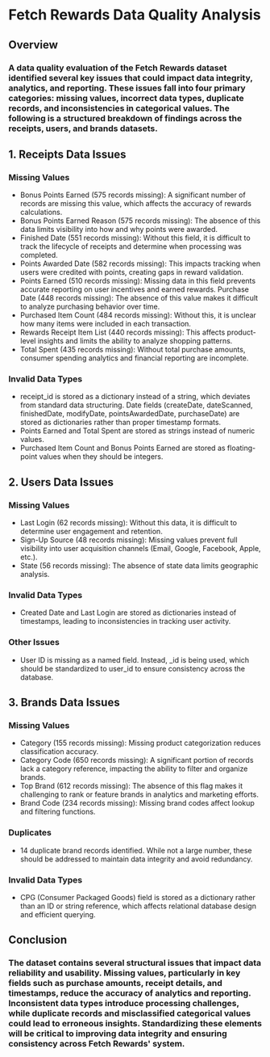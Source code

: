 # Fetch Rewards Data Quality Analysis
## Overview
### A data quality evaluation of the Fetch Rewards dataset identified several key issues that could impact data integrity, analytics, and reporting. These issues fall into four primary categories: missing values, incorrect data types, duplicate records, and inconsistencies in categorical values. The following is a structured breakdown of findings across the receipts, users, and brands datasets.

## 1. Receipts Data Issues
### Missing Values
- Bonus Points Earned (575 records missing): A significant number of records are missing this value, which affects the accuracy of rewards calculations.
- Bonus Points Earned Reason (575 records missing): The absence of this data limits visibility into how and why points were awarded.
- Finished Date (551 records missing): Without this field, it is difficult to track the lifecycle of receipts and determine when processing was completed.
- Points Awarded Date (582 records missing): This impacts tracking when users were credited with points, creating gaps in reward validation.
- Points Earned (510 records missing): Missing data in this field prevents accurate reporting on user incentives and earned rewards.
Purchase Date (448 records missing): The absence of this value makes it difficult to analyze purchasing behavior over time.
- Purchased Item Count (484 records missing): Without this, it is unclear how many items were included in each transaction.
- Rewards Receipt Item List (440 records missing): This affects product-level insights and limits the ability to analyze shopping patterns.
- Total Spent (435 records missing): Without total purchase amounts, consumer spending analytics and financial reporting are incomplete.
### Invalid Data Types
- receipt_id is stored as a dictionary instead of a string, which deviates from standard data structuring.
Date fields (createDate, dateScanned, finishedDate, modifyDate, pointsAwardedDate, purchaseDate) are stored as dictionaries rather than proper timestamp formats.
- Points Earned and Total Spent are stored as strings instead of numeric values.
- Purchased Item Count and Bonus Points Earned are stored as floating-point values when they should be integers.


## 2. Users Data Issues
### Missing Values
- Last Login (62 records missing): Without this data, it is difficult to determine user engagement and retention.
- Sign-Up Source (48 records missing): Missing values prevent full visibility into user acquisition channels (Email, Google, Facebook, Apple, etc.).
- State (56 records missing): The absence of state data limits geographic analysis.
### Invalid Data Types
- Created Date and Last Login are stored as dictionaries instead of timestamps, leading to inconsistencies in tracking user activity.
### Other Issues
- User ID is missing as a named field. Instead, _id is being used, which should be standardized to user_id to ensure consistency across the database.

## 3. Brands Data Issues
### Missing Values
- Category (155 records missing): Missing product categorization reduces classification accuracy.
- Category Code (650 records missing): A significant portion of records lack a category reference, impacting the ability to filter and organize brands.
- Top Brand (612 records missing): The absence of this flag makes it challenging to rank or feature brands in analytics and marketing efforts.
- Brand Code (234 records missing): Missing brand codes affect lookup and filtering functions.
### Duplicates
- 14 duplicate brand records identified. While not a large number, these should be addressed to maintain data integrity and avoid redundancy.
### Invalid Data Types
- CPG (Consumer Packaged Goods) field is stored as a dictionary rather than an ID or string reference, which affects relational database design and efficient querying.

## Conclusion
### The dataset contains several structural issues that impact data reliability and usability. Missing values, particularly in key fields such as purchase amounts, receipt details, and timestamps, reduce the accuracy of analytics and reporting. Inconsistent data types introduce processing challenges, while duplicate records and misclassified categorical values could lead to erroneous insights. Standardizing these elements will be critical to improving data integrity and ensuring consistency across Fetch Rewards' system.